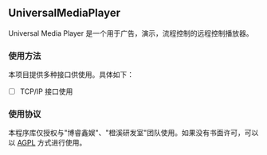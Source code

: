 ## UniversalMediaPlayer
Universal Media Player 是一个用于广告，演示，流程控制的远程控制播放器。

### 使用方法
本项目提供多种接口供使用。具体如下：
- [ ] TCP/IP 接口使用

### 使用协议

本程序库仅授权与"博睿鑫娱"、"橙溪研发室"团队使用。如果没有书面许可，可以以 [AGPL](https://github.com/YuzukiTsuru/UniversalMediaPlayer/blob/master/LICENSE) 方式进行使用。
